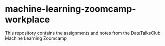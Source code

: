 # machine-learning-zoomcamp-workplace
This repository contains the assignments and notes from the DataTalksClub Machine Learning Zoomcamp
